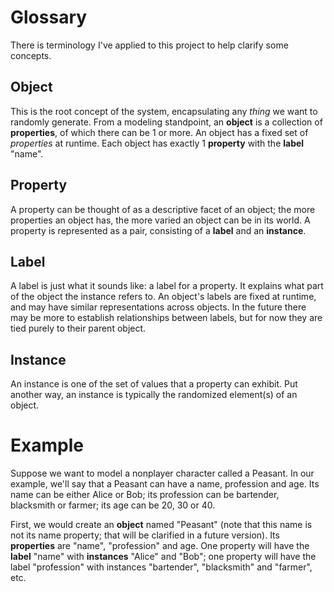 # Glossary

There is terminology I've applied to this project to help clarify some concepts.

## Object

This is the root concept of the system, encapsulating any _thing_ we want to randomly generate. From a modeling standpoint, an **object** is a collection of **properties**, of which there can be 1 or more. An object has a fixed set of _properties_ at runtime. Each object has exactly 1 **property** with the **label** "name".

## Property

A property can be thought of as a descriptive facet of an object; the more properties an object has, the more varied an object can be in its world. A property is represented as a pair, consisting of a **label** and an **instance**.

## Label

A label is just what it sounds like: a label for a property. It explains what part of the object the instance refers to. An object's labels are fixed at runtime, and may have similar representations across objects. In the future there may be more to establish relationships between labels, but for now they are tied purely to their parent object.

## Instance

An instance is one of the set of values that a property can exhibit. Put another way, an instance is typically the randomized element(s) of an object.

# Example

Suppose we want to model a nonplayer character called a Peasant. In our example, we'll say that a Peasant can have a name, profession and age. Its name can be either Alice or Bob; its profession can be bartender, blacksmith or farmer; its age can be 20, 30 or 40.

First, we would create an **object** named "Peasant" (note that this name is not its name property; that will be clarified in a future version). Its **properties** are "name", "profession" and age. One property will have the **label** "name"  with **instances** "Alice" and "Bob"; one property will have the label "profession" with instances "bartender", "blacksmith" and "farmer", etc.
